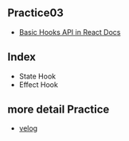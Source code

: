 ## Practice03
- [Basic Hooks API in React Docs](https://ko.reactjs.org/docs/hooks-intro.html)

## Index
- State Hook
- Effect Hook

## more detail Practice
- [velog](https://velog.io/@hancihu/React-%EA%B3%B5%EC%8B%9D-%EB%AC%B8%EC%84%9C-%EC%9D%BD%EA%B8%B0-1-Hooks)

